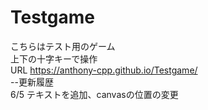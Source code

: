 # Testgame
こちらはテスト用のゲーム  
上下の十字キーで操作  
URL https://anthony-cpp.github.io/Testgame/    
--更新履歴  
6/5 テキストを追加、canvasの位置の変更
